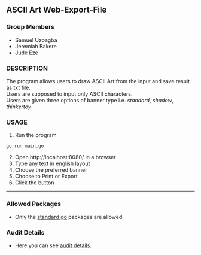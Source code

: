 ## ASCII Art Web-Export-File

### Group Members

- Samuel Uzoagba
- Jeremiah Bakere
- Jude Eze

### DESCRIPTION

The program allows users to draw ASCII Art from the input and save result as txt file.  
Users are supposed to input only ASCII characters.  
Users are given three options of banner type i.e. _standard_, _shadow_, _thinkertoy_

### USAGE

1. Run the program

```
go run main.go
```

2. Open http://localhost:8080/ in a browser
3. Type any text in english layout
4. Choose the preferred banner
5. Choose to Print or Export
6. Click the button

---

### Allowed Packages

- Only the [standard go](https://golang.org/pkg/) packages are allowed.

### Audit Details

- Here you can see [audit details](https://github.com/01-edu/public/tree/master/subjects/ascii-art-web/audit).
